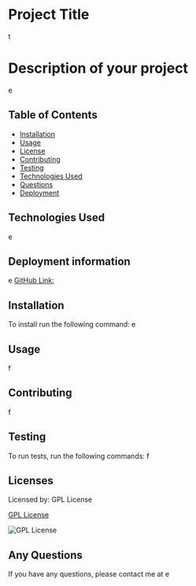  # Project Title 
t
    
# Description of your project
e
    

## Table of Contents

* [Installation](#installation)
* [Usage](#usage)
* [License](#license)
* [Contributing](#contributing)
* [Testing](#testing)
* [Technologies Used](#technologies-used)
* [Questions](#any-questions)
* [Deployment](#deployment-information)


## Technologies Used
e

## Deployment information     
e
[GitHub Link:](e)


## Installation
To install run the following command:
e


## Usage
f

## Contributing
f

## Testing

To run tests, run the following commands:
f
               
## Licenses
Licensed by: GPL License

[GPL License](https://www.gnu.org/licenses/gpl-3.0.en.html) 

![GPL License](https://img.shields.io/badge/license-gpl-blue.svg)  
 
## Any Questions
If you have any questions, please contact me at e

